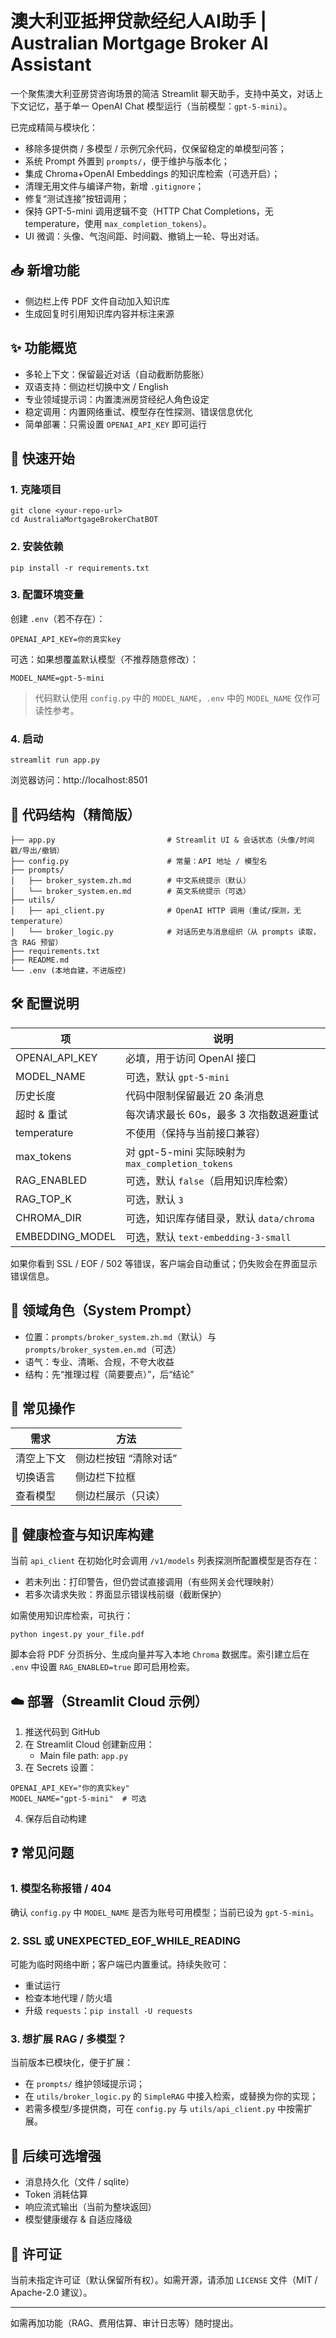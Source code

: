 # 澳大利亚抵押贷款经纪人AI助手 | Australian Mortgage Broker AI Assistant

一个聚焦澳大利亚房贷咨询场景的简洁 Streamlit 聊天助手，支持中英文，对话上下文记忆，基于单一 OpenAI Chat 模型运行（当前模型：`gpt-5-mini`）。

已完成精简与模块化：
- 移除多提供商 / 多模型 / 示例冗余代码，仅保留稳定的单模型问答；
- 系统 Prompt 外置到 `prompts/`，便于维护与版本化；
- 集成 Chroma+OpenAI Embeddings 的知识库检索（可选开启）；
- 清理无用文件与编译产物，新增 `.gitignore`；
- 修复“测试连接”按钮调用；
- 保持 GPT-5-mini 调用逻辑不变（HTTP Chat Completions，无 temperature，使用 `max_completion_tokens`）。
- UI 微调：头像、气泡间距、时间戳、撤销上一轮、导出对话。

## 📥 新增功能
- 侧边栏上传 PDF 文件自动加入知识库
- 生成回复时引用知识库内容并标注来源

## ✨ 功能概览
- 多轮上下文：保留最近对话（自动截断防膨胀）
- 双语支持：侧边栏切换中文 / English
- 专业领域提示词：内置澳洲房贷经纪人角色设定
- 稳定调用：内置网络重试、模型存在性探测、错误信息优化
- 简单部署：只需设置 `OPENAI_API_KEY` 即可运行

## 🚀 快速开始
### 1. 克隆项目
```
git clone <your-repo-url>
cd AustraliaMortgageBrokerChatBOT
```
### 2. 安装依赖
```
pip install -r requirements.txt
```
### 3. 配置环境变量
创建 `.env`（若不存在）：
```
OPENAI_API_KEY=你的真实key
```
可选：如果想覆盖默认模型（不推荐随意修改）：
```
MODEL_NAME=gpt-5-mini
```
> 代码默认使用 `config.py` 中的 `MODEL_NAME`，`.env` 中的 `MODEL_NAME` 仅作可读性参考。

### 4. 启动
```
streamlit run app.py
```
浏览器访问：http://localhost:8501

## 🧩 代码结构（精简版）
```
├── app.py                         # Streamlit UI & 会话状态（头像/时间戳/导出/撤销）
├── config.py                      # 常量：API 地址 / 模型名
├── prompts/
│   ├── broker_system.zh.md        # 中文系统提示（默认）
│   └── broker_system.en.md        # 英文系统提示（可选）
├── utils/
│   ├── api_client.py              # OpenAI HTTP 调用（重试/探测，无 temperature）
│   └── broker_logic.py            # 对话历史与消息组织（从 prompts 读取，含 RAG 预留）
├── requirements.txt
├── README.md
└── .env (本地自建，不进版控)
```

## 🛠 配置说明
| 项 | 说明 |
|----|------|
| OPENAI_API_KEY | 必填，用于访问 OpenAI 接口 |
| MODEL_NAME | 可选，默认 `gpt-5-mini` |
| 历史长度 | 代码中限制保留最近 20 条消息 |
| 超时 & 重试 | 每次请求最长 60s，最多 3 次指数退避重试 |
| temperature | 不使用（保持与当前接口兼容） |
| max_tokens | 对 gpt-5-mini 实际映射为 `max_completion_tokens` |
| RAG_ENABLED | 可选，默认 `false`（启用知识库检索） |
| RAG_TOP_K | 可选，默认 `3` |
| CHROMA_DIR | 可选，知识库存储目录，默认 `data/chroma` |
| EMBEDDING_MODEL | 可选，默认 `text-embedding-3-small` |

如果你看到 SSL / EOF / 502 等错误，客户端会自动重试；仍失败会在界面显示错误信息。

## 🧠 领域角色（System Prompt）
- 位置：`prompts/broker_system.zh.md`（默认）与 `prompts/broker_system.en.md`（可选）
- 语气：专业、清晰、合规，不夸大收益
- 结构：先“推理过程（简要要点）”，后“结论”

## 🔄 常见操作
| 需求 | 方法 |
|------|------|
| 清空上下文 | 侧边栏按钮 “清除对话” |
| 切换语言 | 侧边栏下拉框 |
| 查看模型 | 侧边栏展示（只读） |

## 🧪 健康检查与知识库构建
当前 `api_client` 在初始化时会调用 `/v1/models` 列表探测所配置模型是否存在：
- 若未列出：打印警告，但仍尝试直接调用（有些网关会代理映射）
- 若多次请求失败：界面显示错误栈前缀（截断保护）

如需使用知识库检索，可执行：
```
python ingest.py your_file.pdf
```
脚本会将 PDF 分页拆分、生成向量并写入本地 `Chroma` 数据库。索引建立后在 `.env` 中设置 `RAG_ENABLED=true` 即可启用检索。

## ☁️ 部署（Streamlit Cloud 示例）
1. 推送代码到 GitHub
2. 在 Streamlit Cloud 创建新应用：
   - Main file path: `app.py`
3. 在 Secrets 设置：
```
OPENAI_API_KEY="你的真实key"
MODEL_NAME="gpt-5-mini"  # 可选
```
4. 保存后自动构建

## ❓ 常见问题
### 1. 模型名称报错 / 404
确认 `config.py` 中 `MODEL_NAME` 是否为账号可用模型；当前已设为 `gpt-5-mini`。
### 2. SSL 或 UNEXPECTED_EOF_WHILE_READING
可能为临时网络中断；客户端已内置重试。持续失败可：
- 重试运行
- 检查本地代理 / 防火墙
- 升级 `requests`：`pip install -U requests`
### 3. 想扩展 RAG / 多模型？
当前版本已模块化，便于扩展：
- 在 `prompts/` 维护领域提示词；
- 在 `utils/broker_logic.py` 的 `SimpleRAG` 中接入检索，或替换为你的实现；
- 若需多模型/多提供商，可在 `config.py` 与 `utils/api_client.py` 中按需扩展。

## 🧭 后续可选增强
- 消息持久化（文件 / sqlite）
- Token 消耗估算
- 响应流式输出（当前为整块返回）
- 模型健康缓存 & 自适应降级

## 📄 许可证
当前未指定许可证（默认保留所有权）。如需开源，请添加 `LICENSE` 文件（MIT / Apache-2.0 建议）。

---
如需再加功能（RAG、费用估算、审计日志等）随时提出。
